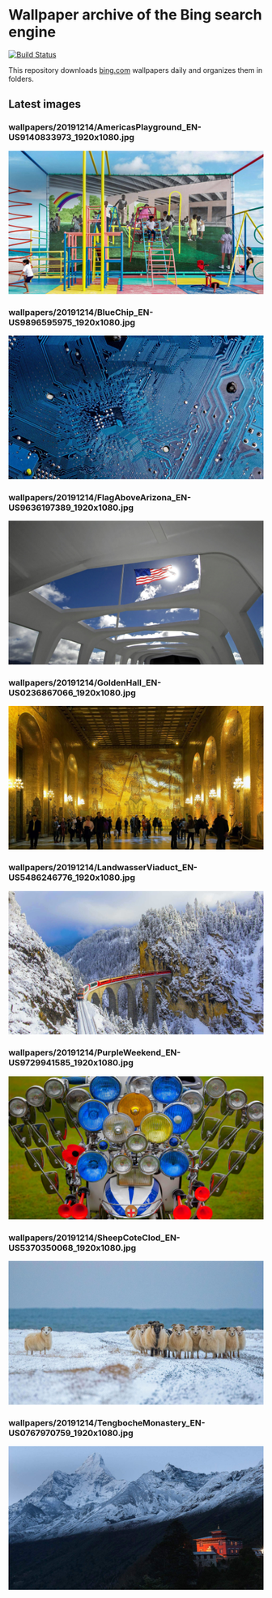 # Wallpaper archive of the Bing search engine

[![Build Status](https://travis-ci.org/kijart/bing-daily-images-dl.svg?branch=wallpapers)](https://travis-ci.org/kijart/bing-daily-images-dl)

This repository downloads [bing.com](https://www.bing.com) wallpapers daily and organizes them in folders.

## Latest images

<!-- Wallpapers -->

### wallpapers/20191214/AmericasPlayground_EN-US9140833973_1920x1080.jpg

![wallpapers/20191214/AmericasPlayground_EN-US9140833973_1920x1080.jpg](wallpapers/20191214/AmericasPlayground_EN-US9140833973_1920x1080.jpg)

### wallpapers/20191214/BlueChip_EN-US9896595975_1920x1080.jpg

![wallpapers/20191214/BlueChip_EN-US9896595975_1920x1080.jpg](wallpapers/20191214/BlueChip_EN-US9896595975_1920x1080.jpg)

### wallpapers/20191214/FlagAboveArizona_EN-US9636197389_1920x1080.jpg

![wallpapers/20191214/FlagAboveArizona_EN-US9636197389_1920x1080.jpg](wallpapers/20191214/FlagAboveArizona_EN-US9636197389_1920x1080.jpg)

### wallpapers/20191214/GoldenHall_EN-US0236867066_1920x1080.jpg

![wallpapers/20191214/GoldenHall_EN-US0236867066_1920x1080.jpg](wallpapers/20191214/GoldenHall_EN-US0236867066_1920x1080.jpg)

### wallpapers/20191214/LandwasserViaduct_EN-US5486246776_1920x1080.jpg

![wallpapers/20191214/LandwasserViaduct_EN-US5486246776_1920x1080.jpg](wallpapers/20191214/LandwasserViaduct_EN-US5486246776_1920x1080.jpg)

### wallpapers/20191214/PurpleWeekend_EN-US9729941585_1920x1080.jpg

![wallpapers/20191214/PurpleWeekend_EN-US9729941585_1920x1080.jpg](wallpapers/20191214/PurpleWeekend_EN-US9729941585_1920x1080.jpg)

### wallpapers/20191214/SheepCoteClod_EN-US5370350068_1920x1080.jpg

![wallpapers/20191214/SheepCoteClod_EN-US5370350068_1920x1080.jpg](wallpapers/20191214/SheepCoteClod_EN-US5370350068_1920x1080.jpg)

### wallpapers/20191214/TengbocheMonastery_EN-US0767970759_1920x1080.jpg

![wallpapers/20191214/TengbocheMonastery_EN-US0767970759_1920x1080.jpg](wallpapers/20191214/TengbocheMonastery_EN-US0767970759_1920x1080.jpg)

